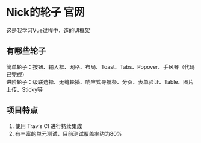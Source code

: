 # Nick的轮子 官网
这是我学习Vue过程中，造的UI框架

## 有哪些轮子
简单轮子：按钮、输入框、网格、布局、Toast、Tabs、Popover、手风琴（代码已完成）  
进阶轮子：级联选择、无缝轮播、响应式导航条、分页、表单验证、Table、图片上传、Sticky等

## 项目特点
1. 使用 Travis CI 进行持续集成
2. 有丰富的单元测试，目前测试覆盖率约为80%
